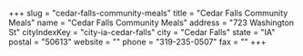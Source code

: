 +++
slug = "cedar-falls-community-meals"
title = "Cedar Falls Community Meals"
name = "Cedar Falls Community Meals"
address = "723 Washington St"
cityIndexKey = "city-ia-cedar-falls"
city = "Cedar Falls"
state = "IA"
postal = "50613"
website = ""
phone = "319-235-0507"
fax = ""
+++
